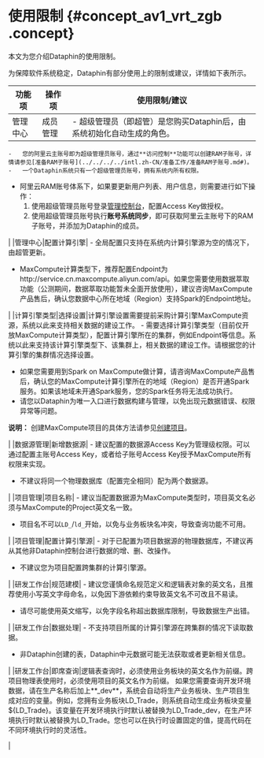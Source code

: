 # 使用限制 {#concept_av1_vrt_zgb .concept}

本文为您介绍Dataphin的使用限制。

为保障软件系统稳定，Dataphin有部分使用上的限制或建议，详情如下表所示。

|功能项|操作项|使用限制/建议|
|---|---|-------|
|管理中心|成员管理| -   超级管理员（即超管）是您购买Dataphin后，由系统初始化自动生成的角色。
    -   您的阿里云主账号即为超级管理员账号，通过**访问控制**功能可以创建RAM子账号，详情请参见[准备RAM子账号](../../../../intl.zh-CN/准备工作/准备RAM子账号.md#)。
    -   一个Dataphin系统只有一个超级管理员账号，拥有系统内所有权限。
-   阿里云RAM账号体系下，如果要更新用户列表、用户信息，则需要进行如下操作：
    1.  使用超级管理员账号登录[管理控制台](../../../../intl.zh-CN/用户指南/界面引导/管理控制台介绍.md#)，配置Access Key做授权。
    2.  使用超级管理员账号执行**账号系统同步**，即可获取阿里云主账号下的RAM子账号，并添加为Dataphin的成员。

 |
|管理中心|配置计算引擎| -   全局配置只支持在系统内计算引擎源为空的情况下，由超管更新。
-   MaxCompute计算类型下，推荐配置Endpoint为http://service.cn.maxcompute.aliyun.com/api。如果您需要使用数据萃取功能（公测期间，数据萃取功能暂未全面开放使用），建议咨询MaxCompute产品售后，确认您数据中心所在地域（Region）支持Spark的Endpoint地址。

 |
|计算引擎类型|选择设置|计算引擎设置需要提前采购计算引擎MaxCompute资源，系统以此来支持相关数据的建设工作。 -   需要选择计算引擎类型（目前仅开放MaxCompute计算类型），配置计算引擎所在的集群，例如Endpoint等信息。系统以此来支持该计算引擎类型下、该集群上，相关数据的建设工作。请根据您的计算引擎的集群情况选择设置。
-   如果您需要用到Spark on MaxCompute做计算，请咨询MaxCompute产品售后，确认您的MaxCompute计算引擎所在的地域（Region）是否开通Spark服务。如果该地域未开通Spark服务，您的Spark任务将无法成功执行。
-   请您以Dataphin为唯一入口进行数据构建与管理，以免出现元数据错误、权限异常等问题。

 **说明：** 创建MaxCompute项目的具体方法请参见[创建项目](../../../../intl.zh-CN/准备工作/创建项目.md#)。

 |
|数据源管理|新增数据源| -   建议配置的数据源Access Key为管理级权限。可以通过配置主账号Access Key，或者给子账号Access Key授予MaxCompute所有权限来实现。
-   不建议将同一个物理数据库（配置完全相同）配为两个数据源。

 |
|项目管理|项目名称| -   建议当配置数据源为MaxCompute类型时，项目英文名必须与MaxCompute的Project英文名一致。
-   项目名不可以`LD_`/`ld_`开始，以免与业务板块名冲突，导致查询功能不可用。

 |
|项目管理|配置计算引擎源| -   对于已配置为项目数据源的物理数据库，不建议再从其他非Dataphin控制台进行数据的增、删、改操作。
-   不建议您为项目配置跨集群的计算引擎源。

 |
|研发工作台|规范建模| -   建议您谨慎命名规范定义和逻辑表对象的英文名，且推荐使用小写英文字母命名，以免因下游依赖约束导致英文名不可改且不易读。
-   请尽可能使用英文缩写，以免字段名称超出数据库限制，导致数据生产出错。

 |
|研发工作台|数据处理| -   不支持项目所属的计算引擎源在跨集群的情况下读取数据。
-   非Dataphin创建的表，Dataphin中元数据可能无法获取或者更新相关信息。

 |
|研发工作台|即席查询|逻辑表查询时，必须使用业务板块的英文名作为前缀。跨项目物理表使用时，必须使用项目的英文名作为前缀。 如果您需要查询开发环境数据，请在生产名称后加上**\_dev**，系统会自动将生产业务板块、生产项目生成对应的变量。例如，您拥有业务板块LD\_Trade，则系统自动生成业务板块变量$\{LD\_Trade\}。该变量在开发环境执行时默认被替换为LD\_Trade\_dev，在生产环境执行时默认被替换为LD\_Trade。您也可以在执行时设置固定的值，提高代码在不同环境执行时的灵活性。

 |


